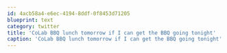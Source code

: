 ```yaml
---
id: 4acb58a4-e6ec-4194-8ddf-0f8453d71205
blueprint: text
category: twitter
title: 'CoLab BBQ lunch tomorrow if I can get the BBQ going tonight'
caption: 'CoLab BBQ lunch tomorrow if I can get the BBQ going tonight'
---
```


